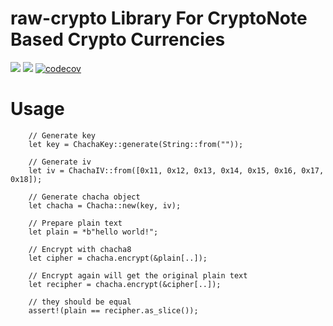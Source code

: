 # raw-crypto Library For CryptoNote Based Crypto Currencies


[![](https://travis-ci.com/cryptonote-rust/raw-crypto.svg?branch=master)](https://travis-ci.com/cryptonote-rust/raw-crypto)
[![](https://img.shields.io/crates/v/cryptonote-raw-crypto.svg)](https://crates.io/crates/cryptonote-raw-crypto)
[![codecov](https://codecov.io/gh/cryptonote-rust/raw-crypto/branch/master/graph/badge.svg)](https://codecov.io/gh/cryptonote-rust/raw-crypto)



# Usage


```
    // Generate key
    let key = ChachaKey::generate(String::from(""));

    // Generate iv
    let iv = ChachaIV::from([0x11, 0x12, 0x13, 0x14, 0x15, 0x16, 0x17, 0x18]);

    // Generate chacha object
    let chacha = Chacha::new(key, iv);

    // Prepare plain text
    let plain = *b"hello world!";

    // Encrypt with chacha8
    let cipher = chacha.encrypt(&plain[..]);

    // Encrypt again will get the original plain text
    let recipher = chacha.encrypt(&cipher[..]);

    // they should be equal
    assert!(plain == recipher.as_slice());
```